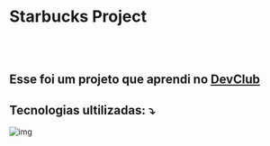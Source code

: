 <h1>Starbucks Project</h1>
<br>
<br>
<h2>Esse foi um projeto que aprendi no <a href="https://rodolfomori.com.br/devclub">DevClub</a></h2>

<h2>Tecnologias ultilizadas: ⤵️ </h2>

<img src="https://github.com/WalissonCarlosTI/Starbucks-Project/blob/main/img/Captura%20de%20tela%202024-02-18%20223646.png?raw=true" alt="img">

